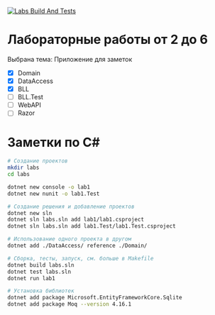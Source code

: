 [![Labs Build And Tests](https://github.com/bahioganns/Dot_Net_labs/actions/workflows/dotnet.yml/badge.svg?branch=cuamckuu_lab2)](https://github.com/bahioganns/Dot_Net_labs/actions/workflows/dotnet.yml)

# Лабораторные работы от 2 до 6

Выбрана тема: Приложение для заметок

- [X] Domain
- [X] DataAccess
- [X] BLL
- [ ] BLL.Test
- [ ] WebAPI
- [ ] Razor

# Заметки по C#

```bash
# Создание проектов
mkdir labs
cd labs

dotnet new console -o lab1
dotnet new nunit -o lab1.Test

# Создание решения и добавление проектов
dotnet new sln
dotnet sln labs.sln add lab1/lab1.csproject
dotnet sln labs.sln add lab1.Test/lab1.Test.csproject

# Использование одного проекта в другом
dotnet add ./DataAccess/ reference ./Domain/

# Cборка, тесты, запуск, см. больше в Makefile
dotnet build labs.sln
dotnet test labs.sln
dotnet run lab1

# Установка библиотек
dotnet add package Microsoft.EntityFrameworkCore.Sqlite
dotnet add package Moq --version 4.16.1
```
